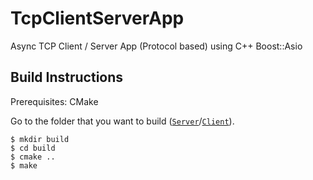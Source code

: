 # TcpClientServerApp

Async TCP Client / Server App (Protocol based) using C++ Boost::Asio

## Build Instructions

Prerequisites: CMake

Go to the folder that you want to build ([`Server`](Server)/[`Client`](Client)).

```
$ mkdir build
$ cd build
$ cmake ..
$ make
```
